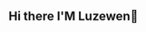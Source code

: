 ## Hi there I'M Luzewen👋

<!--
**XBINGTUAN/XBINGTUAN** is a ✨ _special_ ✨ repository because its `README.md` (this file) appears on your GitHub profile.

Here are some ideas to get you started:

- 🔭 I’m currently working on ...
- 🌱 I’m currently learning ...
- 👯 I’m looking to collaborate on ...
- 🤔 I’m looking for help with ...
- 💬 Ask me about ...
- 📫 How to reach me:1299823920@qq.com ...
- 😄 Pronouns: ...
- ⚡ Fun fact: ...
-->
